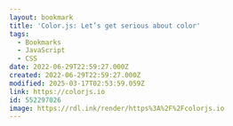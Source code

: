 ```yaml
---
layout: bookmark
title: 'Color.js: Let’s get serious about color'
tags:
  - Bookmarks
  - JavaScript
  - CSS
date: 2022-06-29T22:59:27.000Z
created: 2022-06-29T22:59:27.000Z
modified: 2025-03-17T02:53:59.059Z
link: https://colorjs.io
id: 552297026
image: https://rdl.ink/render/https%3A%2F%2Fcolorjs.io
---
```

